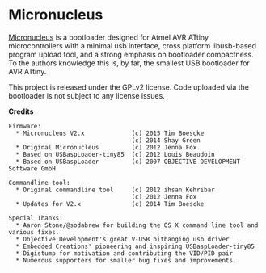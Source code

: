 # Micronucleus

[Micronucleus](https://github.com/micronucleus/micronucleus) is a bootloader designed for Atmel AVR ATtiny microcontrollers with a minimal usb interface, cross platform libusb-based program upload tool, and a strong emphasis on bootloader compactness. To the authors knowledge this is, by far, the smallest USB bootloader for AVR ATtiny.

This project is released under the GPLv2 license.
Code uploaded via the bootloader is not subject to any license issues.

**Credits**
```
Firmware:
  * Micronucleus V2.x             (c) 2015 Tim Boescke
                                  (c) 2014 Shay Green
  * Original Micronucleus         (c) 2012 Jenna Fox
  * Based on USBaspLoader-tiny85  (c) 2012 Louis Beaudoin
  * Based on USBaspLoader         (c) 2007 OBJECTIVE DEVELOPMENT Software GmbH

Commandline tool:
  * Original commandline tool     (c) 2012 ihsan Kehribar
                                  (c) 2012 Jenna Fox
  * Updates for V2.x              (c) 2014 Tim Boescke

Special Thanks:
  * Aaron Stone/@sodabrew for building the OS X command line tool and various fixes.
  * Objective Development's great V-USB bitbanging usb driver
  * Embedded Creations' pioneering and inspiring USBaspLoader-tiny85
  * Digistump for motivation and contributing the VID/PID pair
  * Numerous supporters for smaller bug fixes and improvements.
```
